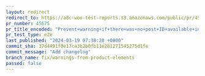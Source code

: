 ```yaml
---
layout: redirect
redirect_to: https://a8c-woo-test-reports.s3.amazonaws.com/public/pr/45675/e2e/index.html
pr_number: 45675
pr_title_encoded: "Prevent+warning+if+there+was+no+post+ID+available+in+some+product+elements"
pr_test_type: e2e
last_published: "2024-03-19 07:38:28 +0000"
commit_sha: 37d4491f0e17ca3b2b0fb11e2b1271545275d1fe
commit_message: "Add changelog"
branch_name: fix/warnings-from-product-elements
passed: false
---
```

